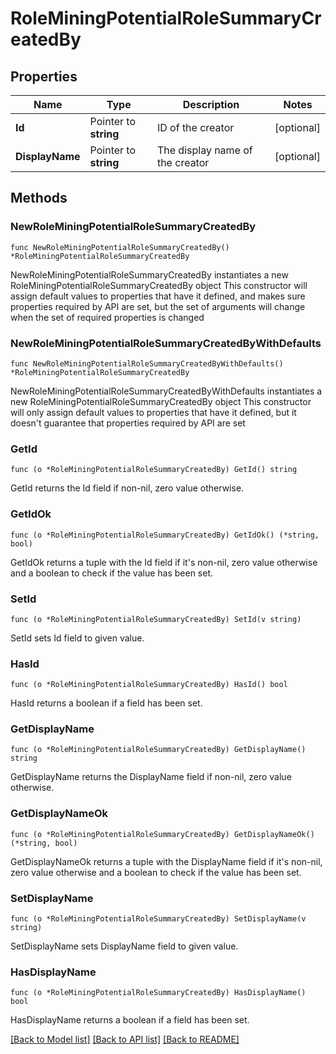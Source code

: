 # RoleMiningPotentialRoleSummaryCreatedBy

## Properties

Name | Type | Description | Notes
------------ | ------------- | ------------- | -------------
**Id** | Pointer to **string** | ID of the creator | [optional] 
**DisplayName** | Pointer to **string** | The display name of the creator | [optional] 

## Methods

### NewRoleMiningPotentialRoleSummaryCreatedBy

`func NewRoleMiningPotentialRoleSummaryCreatedBy() *RoleMiningPotentialRoleSummaryCreatedBy`

NewRoleMiningPotentialRoleSummaryCreatedBy instantiates a new RoleMiningPotentialRoleSummaryCreatedBy object
This constructor will assign default values to properties that have it defined,
and makes sure properties required by API are set, but the set of arguments
will change when the set of required properties is changed

### NewRoleMiningPotentialRoleSummaryCreatedByWithDefaults

`func NewRoleMiningPotentialRoleSummaryCreatedByWithDefaults() *RoleMiningPotentialRoleSummaryCreatedBy`

NewRoleMiningPotentialRoleSummaryCreatedByWithDefaults instantiates a new RoleMiningPotentialRoleSummaryCreatedBy object
This constructor will only assign default values to properties that have it defined,
but it doesn't guarantee that properties required by API are set

### GetId

`func (o *RoleMiningPotentialRoleSummaryCreatedBy) GetId() string`

GetId returns the Id field if non-nil, zero value otherwise.

### GetIdOk

`func (o *RoleMiningPotentialRoleSummaryCreatedBy) GetIdOk() (*string, bool)`

GetIdOk returns a tuple with the Id field if it's non-nil, zero value otherwise
and a boolean to check if the value has been set.

### SetId

`func (o *RoleMiningPotentialRoleSummaryCreatedBy) SetId(v string)`

SetId sets Id field to given value.

### HasId

`func (o *RoleMiningPotentialRoleSummaryCreatedBy) HasId() bool`

HasId returns a boolean if a field has been set.

### GetDisplayName

`func (o *RoleMiningPotentialRoleSummaryCreatedBy) GetDisplayName() string`

GetDisplayName returns the DisplayName field if non-nil, zero value otherwise.

### GetDisplayNameOk

`func (o *RoleMiningPotentialRoleSummaryCreatedBy) GetDisplayNameOk() (*string, bool)`

GetDisplayNameOk returns a tuple with the DisplayName field if it's non-nil, zero value otherwise
and a boolean to check if the value has been set.

### SetDisplayName

`func (o *RoleMiningPotentialRoleSummaryCreatedBy) SetDisplayName(v string)`

SetDisplayName sets DisplayName field to given value.

### HasDisplayName

`func (o *RoleMiningPotentialRoleSummaryCreatedBy) HasDisplayName() bool`

HasDisplayName returns a boolean if a field has been set.


[[Back to Model list]](../README.md#documentation-for-models) [[Back to API list]](../README.md#documentation-for-api-endpoints) [[Back to README]](../README.md)


